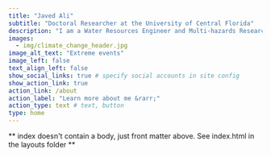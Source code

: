 ```yaml
---
title: "Javed Ali"
subtitle: "Doctoral Researcher at the University of Central Florida"
description: "I am a Water Resources Engineer and Multi-hazards Researcher. My work involves multi-hazards risk analysis and studying hydrometeorological extreme events and their interrelationships using machine learning and statistical methods."
images:
  - img/climate_change_header.jpg
image_alt_text: "Extreme events"
image_left: false
text_align_left: false
show_social_links: true # specify social accounts in site config
show_action_link: true
action_link: /about
action_label: "Learn more about me &rarr;"
action_type: text # text, button
type: home
---
```


** index doesn't contain a body, just front matter above.
See index.html in the layouts folder **
